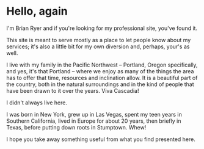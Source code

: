 # Hello, again

I'm Brian Ryer and if you're looking for my professional site, you've found it.

This site is meant to serve mostly as a place to let people know about my services; it's also a little bit for my own diversion and, perhaps, your's as well. 

I live with my family in the Pacific Northwest – Portland, Oregon specifically, and yes, it's that Portland – where we enjoy as many of the things the area has to offer that time, resources and inclination allow. It is a beautiful part of the country, both in the natural surroundings and in the kind of people that have been drawn to it over the years. Viva Cascadia!

I didn't always live here.

I was born in New York, grew up in Las Vegas, spent my teen years in Southern California, lived in Europe for about 20 years, then briefly in Texas, before putting down roots in Stumptown. Whew! 

I hope you take away something useful from what you find presented here. 
